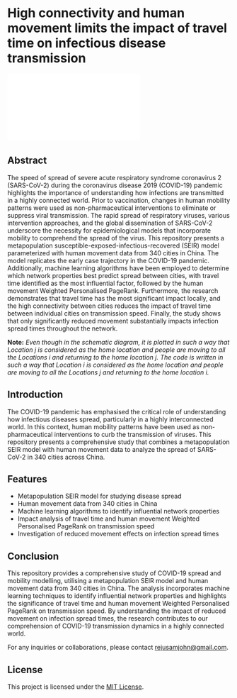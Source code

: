# High connectivity and human movement limits the impact of travel time on infectious disease transmission

![SEIR metapopulation model](SEIR_metapopulation_model.pdf)

## Abstract

The speed of spread of severe acute respiratory syndrome coronavirus 2 (SARS-CoV-2) during the coronavirus disease 2019 (COVID-19) pandemic highlights the importance of understanding how infections are transmitted in a highly connected world. Prior to vaccination, changes in human mobility patterns were used as non-pharmaceutical interventions to eliminate or suppress viral transmission. The rapid spread of respiratory viruses, various intervention approaches, and the global dissemination of SARS-CoV-2 underscore the necessity for epidemiological models that incorporate mobility to comprehend the spread of the virus. This repository presents a metapopulation susceptible-exposed-infectious-recovered (SEIR) model parameterized with human movement data from 340 cities in China. The model replicates the early case trajectory in the COVID-19 pandemic. Additionally, machine learning algorithms have been employed to determine which network properties best predict spread between cities, with travel time identified as the most influential factor, followed by the human movement Weighted Personalised PageRank. Furthermore, the research demonstrates that travel time has the most significant impact locally, and the high connectivity between cities reduces the impact of travel time between individual cities on transmission speed. Finally, the study shows that only significantly reduced movement substantially impacts infection spread times throughout the network.

**Note:** _Even though in the schematic diagram, it is plotted in such a way that Location j is considered as the home location and people are moving to all the Locations i and returning to the home location j. The code is written in such a way that Location i is considered as the home location and people are moving to all the Locations j and returning to the home location i._


## Introduction

The COVID-19 pandemic has emphasised the critical role of understanding how infectious diseases spread, particularly in a highly interconnected world. In this context, human mobility patterns have been used as non-pharmaceutical interventions to curb the transmission of viruses. This repository presents a comprehensive study that combines a metapopulation SEIR model with human movement data to analyze the spread of SARS-CoV-2 in 340 cities across China.

## Features

- Metapopulation SEIR model for studying disease spread
- Human movement data from 340 cities in China
- Machine learning algorithms to identify influential network properties
- Impact analysis of travel time and human movement Weighted Personalised PageRank on transmission speed
- Investigation of reduced movement effects on infection spread times


## Conclusion

This repository provides a comprehensive study of COVID-19 spread and mobility modelling, utilising a metapopulation SEIR model and human movement data from 340 cities in China. The analysis incorporates machine learning techniques to identify influential network properties and highlights the significance of travel time and human movement Weighted Personalised PageRank on transmission speed. By understanding the impact of reduced movement on infection spread times, the research contributes to our comprehension of COVID-19 transmission dynamics in a highly connected world.

For any inquiries or collaborations, please contact [rejusamjohn@gmail.com](mailto:rejusamjohn@gmail.com).

## License

This project is licensed under the [MIT License](LICENSE).
